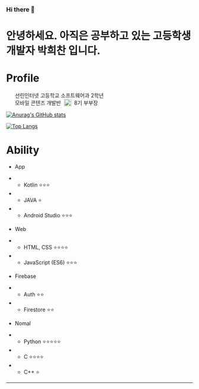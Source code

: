 ### Hi there 👋

# 안녕하세요. 아직은 공부하고 있는 고등학생 개발자 <b>박희찬</b> 입니다.

# Profile
<ul class="profile">
    <li style="display : flex; align-items : center; gap : 8px;">선린인터넷 고등학교 소프트웨어과 2학년</li>
    <li style="display : flex; align-items : center; gap : 8px;">모바일 콘텐즈 개발반 <img src="https://edcan.kr/img/EDCAN_LOGO.svg" height="20"> 8기 부부장</li>
</ul>

<!-- <style>
    ul.profile {
        
    }

    ul.profile li::before {
        content : "";
        width : 12px;
        height : 12px;

        border-radius : 100%;
        background : #151515;
    }

    ul.profile li {
        display : flex;
        align-items : center;
        gap : 8px;
    }
</style> -->



[![Anurag's GitHub stats](https://github-readme-stats.vercel.app/api?username=ckstmznf&theme=dark)](https://github.com/anuraghazra/github-readme-stats)


[![Top Langs](https://github-readme-stats.vercel.app/api/top-langs/?username=ckstmznf&layout=compact&theme=dark)](https://github.com/anuraghazra/github-readme-stats)

# Ability
- App
- - Kotlin ⭐⭐⭐
- - JAVA ⭐
- - Android Studio ⭐⭐⭐

- Web
- - HTML, CSS ⭐⭐⭐⭐
- - JavaScript (ES6) ⭐⭐⭐

- Firebase
- - Auth ⭐⭐
- - Firestore ⭐⭐

- Nomal
- - Python ⭐⭐⭐⭐⭐
- - C ⭐⭐⭐⭐
- - C++ ⭐

<hr>


<!-- background-image: linear-gradient(135deg,  0%, 100%); -->
